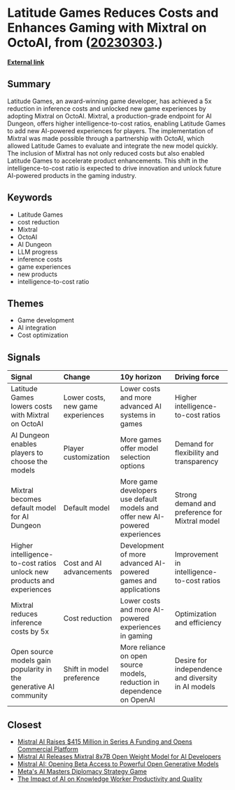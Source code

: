 # __Latitude Games Reduces Costs and Enhances Gaming with Mixtral on OctoAI__, from ([20230303](https://kghosh.substack.com/p/20230303).)

__[External link](https://octo.ai/blog/latitude-games-lowers-costs-by-5x-and-unlocks-new-experiences-with-mixtral/)__



## Summary

Latitude Games, an award-winning game developer, has achieved a 5x reduction in inference costs and unlocked new game experiences by adopting Mixtral on OctoAI. Mixtral, a production-grade endpoint for AI Dungeon, offers higher intelligence-to-cost ratios, enabling Latitude Games to add new AI-powered experiences for players. The implementation of Mixtral was made possible through a partnership with OctoAI, which allowed Latitude Games to evaluate and integrate the new model quickly. The inclusion of Mixtral has not only reduced costs but also enabled Latitude Games to accelerate product enhancements. This shift in the intelligence-to-cost ratio is expected to drive innovation and unlock future AI-powered products in the gaming industry.

## Keywords

* Latitude Games
* cost reduction
* Mixtral
* OctoAI
* AI Dungeon
* LLM progress
* inference costs
* game experiences
* new products
* intelligence-to-cost ratio

## Themes

* Game development
* AI integration
* Cost optimization

## Signals

| Signal                                                                 | Change                            | 10y horizon                                                                  | Driving force                                      |
|:-----------------------------------------------------------------------|:----------------------------------|:-----------------------------------------------------------------------------|:---------------------------------------------------|
| Latitude Games lowers costs with Mixtral on OctoAI                     | Lower costs, new game experiences | Lower costs and more advanced AI systems in games                            | Higher intelligence-to-cost ratios                 |
| AI Dungeon enables players to choose the models                        | Player customization              | More games offer model selection options                                     | Demand for flexibility and transparency            |
| Mixtral becomes default model for AI Dungeon                           | Default model                     | More game developers use default models and offer new AI-powered experiences | Strong demand and preference for Mixtral model     |
| Higher intelligence-to-cost ratios unlock new products and experiences | Cost and AI advancements          | Development of more advanced AI-powered games and applications               | Improvement in intelligence-to-cost ratios         |
| Mixtral reduces inference costs by 5x                                  | Cost reduction                    | Lower costs and more AI-powered experiences in gaming                        | Optimization and efficiency                        |
| Open source models gain popularity in the generative AI community      | Shift in model preference         | More reliance on open source models, reduction in dependence on OpenAI       | Desire for independence and diversity in AI models |

## Closest

* [Mistral AI Raises $415 Million in Series A Funding and Opens Commercial Platform](e45888a5405c3334d86096a10cab3cd5)
* [Mistral AI Releases Mixtral 8x7B Open Weight Model for AI Developers](0f7479f2860fa9f788a9ceabcb961bb9)
* [Mistral AI: Opening Beta Access to Powerful Open Generative Models](353db49268a185080d455082c9050935)
* [Meta's AI Masters Diplomacy Strategy Game](1c2a9187767ce0f3e0f34b65dab0f83f)
* [The Impact of AI on Knowledge Worker Productivity and Quality](c63bd059cb529b72b00ecbdcd2f85268)